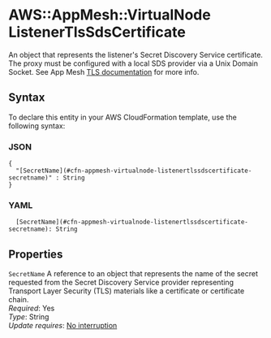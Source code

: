 # AWS::AppMesh::VirtualNode ListenerTlsSdsCertificate<a name="aws-properties-appmesh-virtualnode-listenertlssdscertificate"></a>

An object that represents the listener's Secret Discovery Service certificate\. The proxy must be configured with a local SDS provider via a Unix Domain Socket\. See App Mesh [TLS documentation](https://docs.aws.amazon.com/app-mesh/latest/userguide/tls.html) for more info\.

## Syntax<a name="aws-properties-appmesh-virtualnode-listenertlssdscertificate-syntax"></a>

To declare this entity in your AWS CloudFormation template, use the following syntax:

### JSON<a name="aws-properties-appmesh-virtualnode-listenertlssdscertificate-syntax.json"></a>

```
{
  "[SecretName](#cfn-appmesh-virtualnode-listenertlssdscertificate-secretname)" : String
}
```

### YAML<a name="aws-properties-appmesh-virtualnode-listenertlssdscertificate-syntax.yaml"></a>

```
  [SecretName](#cfn-appmesh-virtualnode-listenertlssdscertificate-secretname): String
```

## Properties<a name="aws-properties-appmesh-virtualnode-listenertlssdscertificate-properties"></a>

`SecretName`  <a name="cfn-appmesh-virtualnode-listenertlssdscertificate-secretname"></a>
A reference to an object that represents the name of the secret requested from the Secret Discovery Service provider representing Transport Layer Security \(TLS\) materials like a certificate or certificate chain\.  
*Required*: Yes  
*Type*: String  
*Update requires*: [No interruption](https://docs.aws.amazon.com/AWSCloudFormation/latest/UserGuide/using-cfn-updating-stacks-update-behaviors.html#update-no-interrupt)